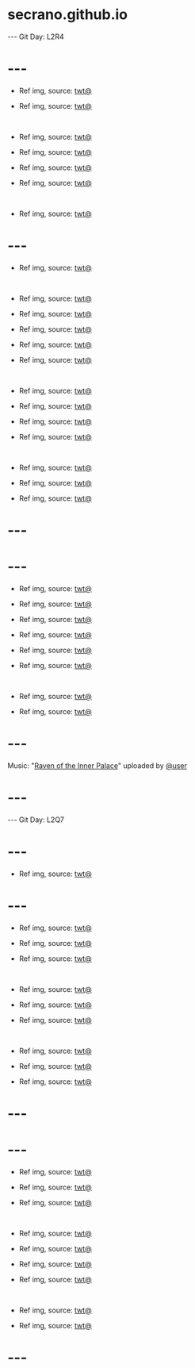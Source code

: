 # secrano.github.io

--- Git Day: L2R4

# ---

- Ref img, source: [twt@](https://x.com/MythicTalent/status/1952444622028062991)

- Ref img, source: [twt@](https://x.com/animel7316/status/1952542160173289811)

<br/>

- Ref img, source: [twt@](https://x.com/aat_ai40683/status/1952332399909466183)

- Ref img, source: [twt@](https://x.com/raccoonesthetic/status/1952385790266269885)

- Ref img, source: [twt@](https://x.com/kasa_7/status/1952381698823586241)

- Ref img, source: [twt@](https://x.com/Yakumo_Alchemy/status/1952688382305317279)

<br/>

- Ref img, source: [twt@](https://x.com/DearS_o_n/status/1952050100907221409)

# ---

- Ref img, source: [twt@](https://x.com/YuyuYu946981832/status/1951985551504007176)

<br/>

- Ref img, source: [twt@](https://x.com/TheCatsX/status/1951707468733563158)

- Ref img, source: [twt@](https://x.com/PowerfulAuraX/status/1951530905882800579)

- Ref img, source: [twt@](https://x.com/ratedreign/status/1951804696005664989)

- Ref img, source: [twt@](https://x.com/rinniwinni_/status/1951643887229178216)

- Ref img, source: [twt@](https://x.com/mercedarchive/status/1951983366657474928)

<br/>

- Ref img, source: [twt@](https://x.com/Dexerto/status/1951702826683683186)

- Ref img, source: [twt@](https://x.com/doremifaso64/status/1951963445705806078)

- Ref img, source: [twt@](https://x.com/PostsOfCats/status/1951760925742027239)

- Ref img, source: [twt@](https://x.com/animel7316/status/1951981995212354005)

<br/>

- Ref img, source: [twt@](https://x.com/Anonamos_701/status/1951814662481461669)

- Ref img, source: [twt@](https://x.com/RamphastoStella/status/1951022302612902106)

- Ref img, source: [twt@](https://x.com/jaesong05/status/1951859478158348679)

# ---
# ---

- Ref img, source: [twt@](https://x.com/newzerozeroone/status/1951487081298952537)

- Ref img, source: [twt@](https://x.com/zivsblues/status/1951070511330426899)

- Ref img, source: [twt@](https://x.com/4k1030/status/1951471190738084335)

- Ref img, source: [twt@](https://x.com/mcrnyx/status/1951429879762768220)

- Ref img, source: [twt@](https://x.com/UpdateStable/status/1951422454737355129)

- Ref img, source: [twt@](https://x.com/archi_reum/status/1951336131292774410)

<br/>

- Ref img, source: [twt@](https://x.com/mcrnyx/status/1951363171052142890)

- Ref img, source: [twt@](https://x.com/kayranitup/status/1951398616028889360)

# ---

Music: "[Raven of the Inner Palace](https://www.youtube.com/watch?v=91XqZ159QCA)" uploaded by [@user](https://www.youtube.com/@2oliveanimemusic259)

# ---

--- Git Day: L2Q7

# ---

- Ref img, source: [twt@](https://x.com/kanji55755948/status/1950686546950033655)

# ---

- Ref img, source: [twt@](https://x.com/YuyuYu946981832/status/1951041687779942563)

- Ref img, source: [twt@](https://x.com/covenyana/status/1950693338207908317)

- Ref img, source: [twt@](https://x.com/cIoudgf/status/1950960836073136259)

<br/>

- Ref img, source: [twt@](https://x.com/Riot_Kassadin/status/1950707201569423411)

- Ref img, source: [twt@](https://x.com/LeagueOfLeaks/status/1950923307697496298)

- Ref img, source: [twt@](https://x.com/ZxckFair_/status/1951024021635736051)

<br/>

- Ref img, source: [twt@](https://x.com/JujuCreepyAIart/status/1950813852247138556)

- Ref img, source: [twt@](https://x.com/vampyrhart/status/1950982562308108479)

- Ref img, source: [twt@](https://x.com/Yakumo_Alchemy/status/1951047112210444539)

# ---
# ---

- Ref img, source: [twt@](https://x.com/oripiepie/status/1950656558809141480)

- Ref img, source: [twt@](https://x.com/noctisismyking/status/1950640947982942630)

- Ref img, source: [twt@](https://x.com/eatsleep1111/status/1950569756014318032)

<br/>

- Ref img, source: [twt@](https://x.com/SafaiaArt/status/1950540333206671451)

- Ref img, source: [twt@](https://x.com/LeagueOfLegends/status/1950261166996951263)

- Ref img, source: [twt@](https://x.com/archi_reum/status/1950532839306379378)

- Ref img, source: [twt@](https://x.com/Narushio_wuwa/status/1950450252177141911)

<br/>

- Ref img, source: [twt@](https://x.com/Narushio_wuwa/status/1950465121559654599)

- Ref img, source: [twt@](https://x.com/chigusa7h/status/1928395992228905443)

# ---
